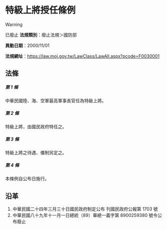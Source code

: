 # 特級上將授任條例


> [!WARNING]
> 已廢止
**法規類別**：廢止法規＞國防部

**異動日期**：2000/11/01  

**法規網址**：https://law.moj.gov.tw/LawClass/LawAll.aspx?pcode=F0030001



## 法條
##### 第 1 條
中華民國陸、海、空軍最高軍事長官任為特級上將。

##### 第 2 條
特級上將，由國民政府特任之。

##### 第 3 條
特級上將之待遇、儀制另定之。

##### 第 4 條
本條例自公布日施行。

## 沿革
1. 中華民國二十四年三月三十日國民政府制定公布  刊國民政府公報第 1703 號
1. 中華民國八十九年十一月一日總統（89）華總一義字第 8900259380 號令公布廢止

